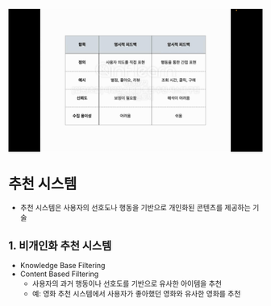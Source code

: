 ![alt text](image.png)
# 추천 시스템
- 추천 시스템은 사용자의 선호도나 행동을 기반으로 개인화된 콘텐츠를 제공하는 기술

## 1. 비개인화 추천 시스템
- Knowledge Base Filtering
- Content Based Filtering
  - 사용자의 과거 행동이나 선호도를 기반으로 유사한 아이템을 추천
  - 예: 영화 추천 시스템에서 사용자가 좋아했던 영화와 유사한 영화를 추천